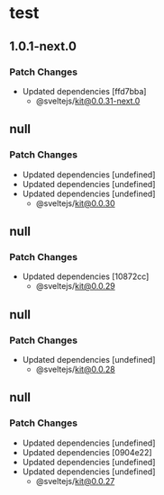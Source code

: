 # test

## 1.0.1-next.0

### Patch Changes

- Updated dependencies [ffd7bba]
  - @sveltejs/kit@0.0.31-next.0

## null

### Patch Changes

- Updated dependencies [undefined]
- Updated dependencies [undefined]
- Updated dependencies [undefined]
  - @sveltejs/kit@0.0.30

## null

### Patch Changes

- Updated dependencies [10872cc]
  - @sveltejs/kit@0.0.29

## null

### Patch Changes

- Updated dependencies [undefined]
  - @sveltejs/kit@0.0.28

## null

### Patch Changes

- Updated dependencies [undefined]
- Updated dependencies [0904e22]
- Updated dependencies [undefined]
- Updated dependencies [undefined]
  - @sveltejs/kit@0.0.27
